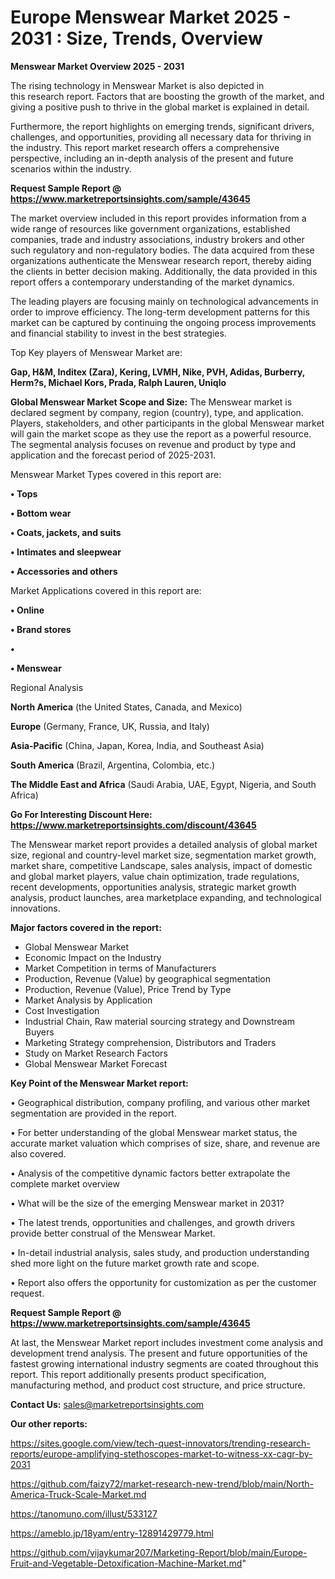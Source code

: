 # Europe Menswear Market 2025 - 2031 : Size, Trends, Overview

<Strong> Menswear Market Overview 2025 - 2031</strong>

The rising technology in Menswear Market is also depicted in this research report. Factors that are boosting the growth of the market, and giving a positive push to thrive in the global market is explained in detail.

Furthermore, the report highlights on emerging trends, significant drivers, challenges, and opportunities, providing all necessary data for thriving in the industry. This report market research offers a comprehensive perspective, including an in-depth analysis of the present and future scenarios within the industry.

<strong>Request Sample Report @ <a href=https://www.marketreportsinsights.com/sample/43645>https://www.marketreportsinsights.com/sample/43645</a></strong>

The market overview included in this report provides information from a wide range of resources like government organizations, established companies, trade and industry associations, industry brokers and other such regulatory and non-regulatory bodies. The data acquired from these organizations authenticate the Menswear research report, thereby aiding the clients in better decision making. Additionally, the data provided in this report offers a contemporary understanding of the market dynamics.

The leading players are focusing mainly on technological advancements in order to improve efficiency. The long-term development patterns for this market can be captured by continuing the ongoing process improvements and financial stability to invest in the best strategies.

Top Key players of Menswear Market are:

<strong>Gap, H&M, Inditex (Zara), Kering, LVMH, Nike, PVH, Adidas, Burberry, Herm?s, Michael Kors, Prada, Ralph Lauren, Uniqlo</strong>

<strong><b>Global Menswear Market Scope and Size:</b></strong>
The Menswear market is declared segment by company, region (country), type, and application. Players, stakeholders, and other participants in the global Menswear market will gain the market scope as they use the report as a powerful resource. The segmental analysis focuses on revenue and product by type and application and the forecast period of 2025-2031.

Menswear Market Types covered in this report are:

<strong>•  Tops

•  Bottom wear

•  Coats, jackets, and suits

•  Intimates and sleepwear

•  Accessories and others</strong>

Market Applications covered in this report are:

<strong>•  Online

•  Brand stores

•  

•  Menswear</strong> 

Regional Analysis

<strong>North America</strong> (the United States, Canada, and Mexico)

<strong>Europe</strong> (Germany, France, UK, Russia, and Italy)

<strong>Asia-Pacific</strong> (China, Japan, Korea, India, and Southeast Asia)

<strong>South America</strong> (Brazil, Argentina, Colombia, etc.)

<strong>The Middle East and Africa</strong> (Saudi Arabia, UAE, Egypt, Nigeria, and South Africa)

<strong>Go For Interesting Discount Here: <a href=https://www.marketreportsinsights.com/discount/43645>https://www.marketreportsinsights.com/discount/43645</a></strong>

The Menswear market report provides a detailed analysis of global market size, regional and country-level market size, segmentation market growth, market share, competitive Landscape, sales analysis, impact of domestic and global market players, value chain optimization, trade regulations, recent developments, opportunities analysis, strategic market growth analysis, product launches, area marketplace expanding, and technological innovations.

<strong><b>Major factors covered in the report:</b></strong>
<ul>
  <li>Global Menswear Market </li>
  <li>Economic Impact on the Industry</li>
  <li>Market Competition in terms of Manufacturers</li>
  <li>Production, Revenue (Value) by geographical segmentation</li>
  <li>Production, Revenue (Value), Price Trend by Type</li>
  <li>Market Analysis by Application</li>
  <li>Cost Investigation</li>
  <li>Industrial Chain, Raw material sourcing strategy and Downstream Buyers</li>
  <li>Marketing Strategy comprehension, Distributors and Traders</li>
  <li>Study on Market Research Factors</li>
  <li>Global Menswear Market Forecast</li>
</ul>

<strong><b>Key Point of the Menswear Market report:</b></strong>

• Geographical distribution, company profiling, and various other market segmentation are provided in the report.

• For better understanding of the global Menswear market status, the accurate market valuation which comprises of size, share, and revenue are also covered.

• Analysis of the competitive dynamic factors better extrapolate the complete market overview

• What will be the size of the emerging Menswear market in 2031?

• The latest trends, opportunities and challenges, and growth drivers provide better construal of the Menswear Market.

• In-detail industrial analysis, sales study, and production understanding shed more light on the future market growth rate and scope.

• Report also offers the opportunity for customization as per the customer request.

<strong>Request Sample Report @ <a href=https://www.marketreportsinsights.com/sample/43645>https://www.marketreportsinsights.com/sample/43645</a></strong>

At last, the Menswear Market report includes investment come analysis and development trend analysis. The present and future opportunities of the fastest growing international industry segments are coated throughout this report. This report additionally presents product specification, manufacturing method, and product cost structure, and price structure.

<strong>Contact Us:</strong>
sales@marketreportsinsights.com

<strong>Our other reports:</strong>

<a href=https://sites.google.com/view/tech-quest-innovators/trending-research-reports/europe-amplifying-stethoscopes-market-to-witness-xx-cagr-by-2031>https://sites.google.com/view/tech-quest-innovators/trending-research-reports/europe-amplifying-stethoscopes-market-to-witness-xx-cagr-by-2031</a>

<a href=https://github.com/faizy72/market-research-new-trend/blob/main/North-America-Truck-Scale-Market.md>https://github.com/faizy72/market-research-new-trend/blob/main/North-America-Truck-Scale-Market.md</a>

<a href=https://tanomuno.com/illust/533127>https://tanomuno.com/illust/533127</a>

<a href=https://ameblo.jp/18yam/entry-12891429779.html>https://ameblo.jp/18yam/entry-12891429779.html</a>

<a href=https://github.com/vijaykumar207/Marketing-Report/blob/main/Europe-Fruit-and-Vegetable-Detoxification-Machine-Market.md>https://github.com/vijaykumar207/Marketing-Report/blob/main/Europe-Fruit-and-Vegetable-Detoxification-Machine-Market.md</a>"
